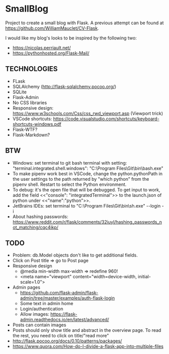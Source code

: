 # SmallBlog
Project to create a small blog with Flask. A previous attempt can be found at https://github.com/WilliamMauclet/CV-Flask.

I would like my blog's looks to be inspired by the following two: 
* https://nicolas.perriault.net/
* https://pythonhosted.org/Flask-Mail/

## TECHNOLOGIES
* FLask
* SQLAlchemy (http://flask-sqlalchemy.pocoo.org/)
* SQLite
* Flask-Admin
* No CSS libraries 
* Responsive design: https://www.w3schools.com/Css/css_rwd_viewport.asp (Viewport trick)
* VSCode shortcuts: https://code.visualstudio.com/shortcuts/keyboard-shortcuts-windows.pdf
* Flask-WTF?
* Flask-Markdown?

## BTW
* Windows: set terminal to git bash terminal with setting: "terminal.integrated.shell.windows": "C:\\Program Files\\Git\\bin\\bash.exe"
* To make pipenv work best in VSCode, change the python.pythonPath in the user settings to the path returned by "which python" from the pipenv shell. Restart to select the Python environment.
* To debug: it's the open file that will be debugged. To get input to work, add the field <<"console": "integratedTerminal">> to the launch.json of python under <<"name":"python">>.
* JetBrains IDEs: set terminal to "C:\Program Files\Git\bin\sh.exe" --login -i 
* About hashing passwords: https://www.reddit.com/r/flask/comments/32iuyl/hashing_passwords_not_matching/cqc4ikp/

## TODO
* Problem: db.Model objects don't like to get additional fields.
* Click on Post title => go to Post page
* Responsive design
    * @media min-width max-width => redefine 960!
    * \<meta name="viewport" content="width=device-width, initial-scale=1.0">
* Admin pages
    * https://github.com/flask-admin/flask-admin/tree/master/examples/auth-flask-login
    * Some text in admin home
    * Login/authentication
    * Allow images: https://flask-admin.readthedocs.io/en/latest/advanced/
* Posts can contain images
* Posts should only show title and abstract in the overview page. To read the rest, you need to click on title/"read more"
* http://flask.pocoo.org/docs/0.10/patterns/packages/
* https://www.quora.com/How-do-I-divide-a-flask-app-into-multiple-files